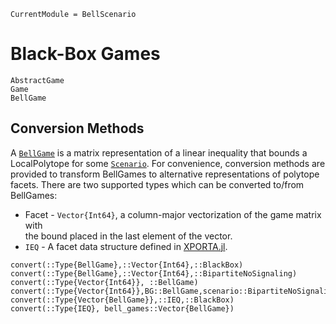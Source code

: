 ```@meta
CurrentModule = BellScenario
```
# Black-Box Games

```@docs
AbstractGame
Game
BellGame
```

## Conversion Methods

A [`BellGame`](@ref) is a matrix representation of a linear inequality that bounds
a LocalPolytope for some [`Scenario`](@ref). For convenience, conversion methods
are provided to transform BellGames to alternative representations of polytope
facets. There are two supported types which can be converted to/from BellGames:
* Facet - `Vector{Int64}`, a column-major vectorization of the game matrix with  
    the bound placed in the last element of the vector.
* `IEQ` - A facet data structure defined in [XPORTA.jl](https://juliapolyhedra.github.io/XPORTA.jl/dev/).


```@docs
convert(::Type{BellGame},::Vector{Int64},::BlackBox)
convert(::Type{BellGame},::Vector{Int64},::BipartiteNoSignaling)
convert(::Type{Vector{Int64}}, ::BellGame)
convert(::Type{Vector{Int64}},BG::BellGame,scenario::BipartiteNoSignaling)
convert(::Type{Vector{BellGame}},::IEQ,::BlackBox)
convert(::Type{IEQ}, bell_games::Vector{BellGame})
```
